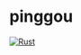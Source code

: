 # pinggou

[![Rust](https://github.com/wunderfrucht/pinggou/actions/workflows/rust.yml/badge.svg)](https://github.com/wunderfrucht/pinggou/actions/workflows/rust.yml)
